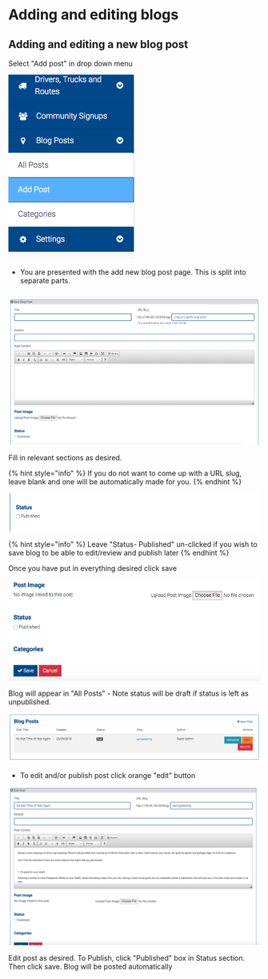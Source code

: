 # Adding and editing blogs

## Adding and editing a new blog post

Select "Add post" in drop down menu 

![Add Post](../../.gitbook/assets/screen-shot-2019-08-27-at-5.22.08-pm.png)

* You are presented with the add new blog post page. This is split into separate parts.

### 

![New Blog Post](../../.gitbook/assets/screen-shot-2019-08-27-at-5.26.34-pm.png)

Fill in relevant sections as desired.

{% hint style="info" %}
If you do not want to come up with a URL slug, leave blank and one will be automatically made for you.
{% endhint %}

![Status](../../.gitbook/assets/screen-shot-2019-08-28-at-10.38.32-am.png)

{% hint style="info" %}
Leave "Status- Published" un-clicked if you wish to save blog to be able to edit/review and publish later
{% endhint %}

Once you have put in everything desired click save 

![Save](../../.gitbook/assets/screen-shot-2019-08-28-at-10.42.12-am.png)

Blog will appear in "All Posts" - Note status will be draft if status is left as unpublished.

![](../../.gitbook/assets/screen-shot-2019-08-28-at-10.47.55-am.png)

* To edit and/or publish post click orange "edit" button

![Editing post](../../.gitbook/assets/screen-shot-2019-08-28-at-10.51.20-am.png)

Edit post as desired. To Publish, click "Published" box in Status section. Then click save. Blog will be posted automatically

